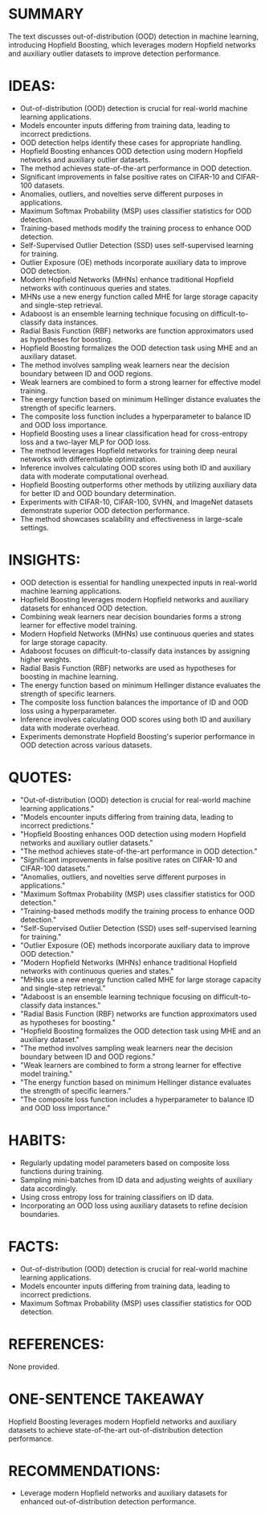 # SUMMARY
The text discusses out-of-distribution (OOD) detection in machine learning, introducing Hopfield Boosting, which leverages modern Hopfield networks and auxiliary outlier datasets to improve detection performance.

# IDEAS:
- Out-of-distribution (OOD) detection is crucial for real-world machine learning applications.
- Models encounter inputs differing from training data, leading to incorrect predictions.
- OOD detection helps identify these cases for appropriate handling.
- Hopfield Boosting enhances OOD detection using modern Hopfield networks and auxiliary outlier datasets.
- The method achieves state-of-the-art performance in OOD detection.
- Significant improvements in false positive rates on CIFAR-10 and CIFAR-100 datasets.
- Anomalies, outliers, and novelties serve different purposes in applications.
- Maximum Softmax Probability (MSP) uses classifier statistics for OOD detection.
- Training-based methods modify the training process to enhance OOD detection.
- Self-Supervised Outlier Detection (SSD) uses self-supervised learning for training.
- Outlier Exposure (OE) methods incorporate auxiliary data to improve OOD detection.
- Modern Hopfield Networks (MHNs) enhance traditional Hopfield networks with continuous queries and states.
- MHNs use a new energy function called MHE for large storage capacity and single-step retrieval.
- Adaboost is an ensemble learning technique focusing on difficult-to-classify data instances.
- Radial Basis Function (RBF) networks are function approximators used as hypotheses for boosting.
- Hopfield Boosting formalizes the OOD detection task using MHE and an auxiliary dataset.
- The method involves sampling weak learners near the decision boundary between ID and OOD regions.
- Weak learners are combined to form a strong learner for effective model training.
- The energy function based on minimum Hellinger distance evaluates the strength of specific learners.
- The composite loss function includes a hyperparameter to balance ID and OOD loss importance.
- Hopfield Boosting uses a linear classification head for cross-entropy loss and a two-layer MLP for OOD loss.
- The method leverages Hopfield networks for training deep neural networks with differentiable optimization.
- Inference involves calculating OOD scores using both ID and auxiliary data with moderate computational overhead.
- Hopfield Boosting outperforms other methods by utilizing auxiliary data for better ID and OOD boundary determination.
- Experiments with CIFAR-10, CIFAR-100, SVHN, and ImageNet datasets demonstrate superior OOD detection performance.
- The method showcases scalability and effectiveness in large-scale settings.

# INSIGHTS:
- OOD detection is essential for handling unexpected inputs in real-world machine learning applications.
- Hopfield Boosting leverages modern Hopfield networks and auxiliary datasets for enhanced OOD detection.
- Combining weak learners near decision boundaries forms a strong learner for effective model training.
- Modern Hopfield Networks (MHNs) use continuous queries and states for large storage capacity.
- Adaboost focuses on difficult-to-classify data instances by assigning higher weights.
- Radial Basis Function (RBF) networks are used as hypotheses for boosting in machine learning.
- The energy function based on minimum Hellinger distance evaluates the strength of specific learners.
- The composite loss function balances the importance of ID and OOD loss using a hyperparameter.
- Inference involves calculating OOD scores using both ID and auxiliary data with moderate overhead.
- Experiments demonstrate Hopfield Boosting's superior performance in OOD detection across various datasets.

# QUOTES:
- "Out-of-distribution (OOD) detection is crucial for real-world machine learning applications."
- "Models encounter inputs differing from training data, leading to incorrect predictions."
- "Hopfield Boosting enhances OOD detection using modern Hopfield networks and auxiliary outlier datasets."
- "The method achieves state-of-the-art performance in OOD detection."
- "Significant improvements in false positive rates on CIFAR-10 and CIFAR-100 datasets."
- "Anomalies, outliers, and novelties serve different purposes in applications."
- "Maximum Softmax Probability (MSP) uses classifier statistics for OOD detection."
- "Training-based methods modify the training process to enhance OOD detection."
- "Self-Supervised Outlier Detection (SSD) uses self-supervised learning for training."
- "Outlier Exposure (OE) methods incorporate auxiliary data to improve OOD detection."
- "Modern Hopfield Networks (MHNs) enhance traditional Hopfield networks with continuous queries and states."
- "MHNs use a new energy function called MHE for large storage capacity and single-step retrieval."
- "Adaboost is an ensemble learning technique focusing on difficult-to-classify data instances."
- "Radial Basis Function (RBF) networks are function approximators used as hypotheses for boosting."
- "Hopfield Boosting formalizes the OOD detection task using MHE and an auxiliary dataset."
- "The method involves sampling weak learners near the decision boundary between ID and OOD regions."
- "Weak learners are combined to form a strong learner for effective model training."
- "The energy function based on minimum Hellinger distance evaluates the strength of specific learners."
- "The composite loss function includes a hyperparameter to balance ID and OOD loss importance."
  
# HABITS:
- Regularly updating model parameters based on composite loss functions during training.
- Sampling mini-batches from ID data and adjusting weights of auxiliary data accordingly.
- Using cross entropy loss for training classifiers on ID data.
- Incorporating an OOD loss using auxiliary datasets to refine decision boundaries.
  
# FACTS:
- Out-of-distribution (OOD) detection is crucial for real-world machine learning applications.
- Models encounter inputs differing from training data, leading to incorrect predictions.
- Maximum Softmax Probability (MSP) uses classifier statistics for OOD detection.
  
# REFERENCES:
None provided.

# ONE-SENTENCE TAKEAWAY
Hopfield Boosting leverages modern Hopfield networks and auxiliary datasets to achieve state-of-the-art out-of-distribution detection performance.

# RECOMMENDATIONS:
- Leverage modern Hopfield networks and auxiliary datasets for enhanced out-of-distribution detection performance.
